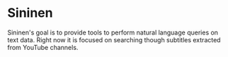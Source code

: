# Sininen

Sininen's goal is to provide tools to perform natural language queries on text data.
Right now it is focused on searching though subtitles extracted from YouTube channels.
